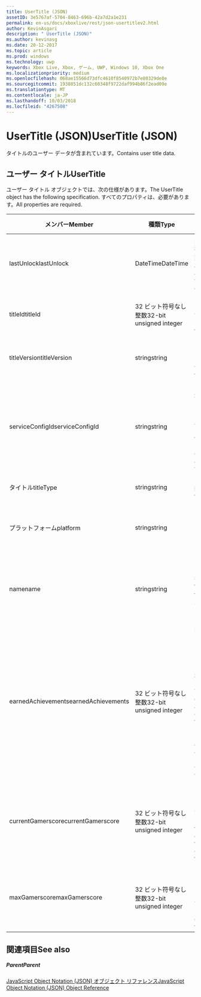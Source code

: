 ```yaml
---
title: UserTitle (JSON)
assetID: 3e5767af-5704-8463-696b-42a7d2a1e231
permalink: en-us/docs/xboxlive/rest/json-usertitlev2.html
author: KevinAsgari
description: " UserTitle (JSON)"
ms.author: kevinasg
ms.date: 20-12-2017
ms.topic: article
ms.prod: windows
ms.technology: uwp
keywords: Xbox Live, Xbox, ゲーム, UWP, Windows 10, Xbox One
ms.localizationpriority: medium
ms.openlocfilehash: 068ae15566d73dfc4610f8540972b7e80329de8e
ms.sourcegitcommit: 1938851dc132c60348f9722daf994b86f2ead09e
ms.translationtype: MT
ms.contentlocale: ja-JP
ms.lasthandoff: 10/03/2018
ms.locfileid: "4267508"
---
```

# <a name="usertitle-json"></a><span data-ttu-id="88472-104">UserTitle (JSON)</span><span class="sxs-lookup"><span data-stu-id="88472-104">UserTitle (JSON)</span></span>
<span data-ttu-id="88472-105">タイトルのユーザー データが含まれています。</span><span class="sxs-lookup"><span data-stu-id="88472-105">Contains user title data.</span></span> 
<a id="ID4EN"></a>

 
## <a name="usertitle"></a><span data-ttu-id="88472-106">ユーザー タイトル</span><span class="sxs-lookup"><span data-stu-id="88472-106">UserTitle</span></span>
 
<span data-ttu-id="88472-107">ユーザー タイトル オブジェクトでは、次の仕様があります。</span><span class="sxs-lookup"><span data-stu-id="88472-107">The UserTitle object has the following specification.</span></span> <span data-ttu-id="88472-108">すべてのプロパティは、必要があります。</span><span class="sxs-lookup"><span data-stu-id="88472-108">All properties are required.</span></span>
 
| <span data-ttu-id="88472-109">メンバー</span><span class="sxs-lookup"><span data-stu-id="88472-109">Member</span></span>| <span data-ttu-id="88472-110">種類</span><span class="sxs-lookup"><span data-stu-id="88472-110">Type</span></span>| <span data-ttu-id="88472-111">説明</span><span class="sxs-lookup"><span data-stu-id="88472-111">Description</span></span>| 
| --- | --- | --- | 
| <span data-ttu-id="88472-112">lastUnlock</span><span class="sxs-lookup"><span data-stu-id="88472-112">lastUnlock</span></span>| <span data-ttu-id="88472-113">DateTime</span><span class="sxs-lookup"><span data-stu-id="88472-113">DateTime</span></span>| <span data-ttu-id="88472-114">実績が最後に獲得した時刻。</span><span class="sxs-lookup"><span data-stu-id="88472-114">The time an achievement was last earned.</span></span>| 
| <span data-ttu-id="88472-115">titleId</span><span class="sxs-lookup"><span data-stu-id="88472-115">titleId</span></span>| <span data-ttu-id="88472-116">32 ビット符号なし整数</span><span class="sxs-lookup"><span data-stu-id="88472-116">32-bit unsigned integer</span></span>| <span data-ttu-id="88472-117">タイトルの一意の識別子。</span><span class="sxs-lookup"><span data-stu-id="88472-117">The unique identifier for the title.</span></span>| 
| <span data-ttu-id="88472-118">titleVersion</span><span class="sxs-lookup"><span data-stu-id="88472-118">titleVersion</span></span>| <span data-ttu-id="88472-119">string</span><span class="sxs-lookup"><span data-stu-id="88472-119">string</span></span>| <span data-ttu-id="88472-120">タイトルのバージョンです。</span><span class="sxs-lookup"><span data-stu-id="88472-120">The version of the title.</span></span>| 
| <span data-ttu-id="88472-121">serviceConfigId</span><span class="sxs-lookup"><span data-stu-id="88472-121">serviceConfigId</span></span>| <span data-ttu-id="88472-122">string</span><span class="sxs-lookup"><span data-stu-id="88472-122">string</span></span>| <span data-ttu-id="88472-123">タイトルに関連付けられているプライマリ サービス構成のセットの ID です。</span><span class="sxs-lookup"><span data-stu-id="88472-123">ID of the primary service config set associated with the title.</span></span>| 
| <span data-ttu-id="88472-124">タイトル</span><span class="sxs-lookup"><span data-stu-id="88472-124">titleType</span></span>| <span data-ttu-id="88472-125">string</span><span class="sxs-lookup"><span data-stu-id="88472-125">string</span></span>| <span data-ttu-id="88472-126">タイトルの種類。</span><span class="sxs-lookup"><span data-stu-id="88472-126">The title type.</span></span>| 
| <span data-ttu-id="88472-127">プラットフォーム</span><span class="sxs-lookup"><span data-stu-id="88472-127">platform</span></span>| <span data-ttu-id="88472-128">string</span><span class="sxs-lookup"><span data-stu-id="88472-128">string</span></span>| <span data-ttu-id="88472-129">サポートされているプラットフォームです。</span><span class="sxs-lookup"><span data-stu-id="88472-129">The supported platform.</span></span>| 
| <span data-ttu-id="88472-130">name</span><span class="sxs-lookup"><span data-stu-id="88472-130">name</span></span>| <span data-ttu-id="88472-131">string</span><span class="sxs-lookup"><span data-stu-id="88472-131">string</span></span>| <span data-ttu-id="88472-132">このタイトルのテキストの名前。</span><span class="sxs-lookup"><span data-stu-id="88472-132">The text name of this title.</span></span> <span data-ttu-id="88472-133">最大長 22 です。</span><span class="sxs-lookup"><span data-stu-id="88472-133">Maximum length 22.</span></span>| 
| <span data-ttu-id="88472-134">earnedAchievements</span><span class="sxs-lookup"><span data-stu-id="88472-134">earnedAchievements</span></span>| <span data-ttu-id="88472-135">32 ビット符号なし整数</span><span class="sxs-lookup"><span data-stu-id="88472-135">32-bit unsigned integer</span></span>| <span data-ttu-id="88472-136">実績の数は、ロック解除した実績を含む、タイトルの獲得し、課題が正常に完了します。</span><span class="sxs-lookup"><span data-stu-id="88472-136">The number of achievements earned for the title, including unlocked achievements and successfully completed challenges.</span></span>| 
| <span data-ttu-id="88472-137">currentGamerscore</span><span class="sxs-lookup"><span data-stu-id="88472-137">currentGamerscore</span></span>| <span data-ttu-id="88472-138">32 ビット符号なし整数</span><span class="sxs-lookup"><span data-stu-id="88472-138">32-bit unsigned integer</span></span>| <span data-ttu-id="88472-139">このユーザーがこのタイトルでの原因の合計ゲーマー スコア。</span><span class="sxs-lookup"><span data-stu-id="88472-139">The total gamerscore this user has earned in this title.</span></span>| 
| <span data-ttu-id="88472-140">maxGamerscore</span><span class="sxs-lookup"><span data-stu-id="88472-140">maxGamerscore</span></span>| <span data-ttu-id="88472-141">32 ビット符号なし整数</span><span class="sxs-lookup"><span data-stu-id="88472-141">32-bit unsigned integer</span></span>| <span data-ttu-id="88472-142">このタイトルの合計の考えられるゲーマー スコア。</span><span class="sxs-lookup"><span data-stu-id="88472-142">The total possible gamerscore for this title.</span></span>| 
  
<a id="ID4EFE"></a>

 
## <a name="see-also"></a><span data-ttu-id="88472-143">関連項目</span><span class="sxs-lookup"><span data-stu-id="88472-143">See also</span></span>
 
<a id="ID4EHE"></a>

 
##### <a name="parent"></a><span data-ttu-id="88472-144">Parent</span><span class="sxs-lookup"><span data-stu-id="88472-144">Parent</span></span> 

[<span data-ttu-id="88472-145">JavaScript Object Notation (JSON) オブジェクト リファレンス</span><span class="sxs-lookup"><span data-stu-id="88472-145">JavaScript Object Notation (JSON) Object Reference</span></span>](atoc-xboxlivews-reference-json.md)

   
